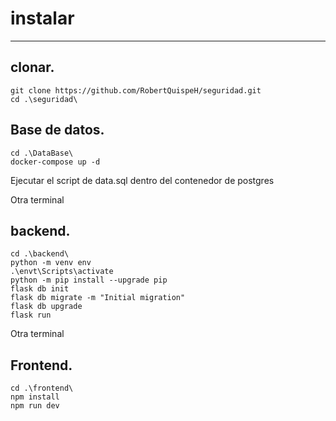 # instalar
***
## clonar. 
```
git clone https://github.com/RobertQuispeH/seguridad.git
cd .\seguridad\
```
## Base de datos.
```
cd .\DataBase\
docker-compose up -d   
```
Ejecutar el script de data.sql dentro del contenedor de postgres 

Otra terminal
## backend.
```
cd .\backend\
python -m venv env
.\envt\Scripts\activate
python -m pip install --upgrade pip
flask db init
flask db migrate -m "Initial migration"
flask db upgrade 
flask run 
```
Otra terminal
## Frontend.
```
cd .\frontend\
npm install 
npm run dev
```
